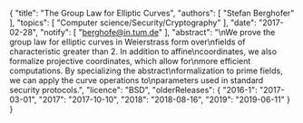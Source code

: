 {
    "title": "The Group Law for Elliptic Curves",
    "authors": [
        "Stefan Berghofer"
    ],
    "topics": [
        "Computer science/Security/Cryptography"
    ],
    "date": "2017-02-28",
    "notify": [
        "berghofe@in.tum.de"
    ],
    "abstract": "\nWe prove the group law for elliptic curves in Weierstrass form over\nfields of characteristic greater than 2. In addition to affine\ncoordinates, we also formalize projective coordinates, which allow for\nmore efficient computations. By specializing the abstract\nformalization to prime fields, we can apply the curve operations to\nparameters used in standard security protocols.",
    "licence": "BSD",
    "olderReleases": {
        "2016-1": "2017-03-01",
        "2017": "2017-10-10",
        "2018": "2018-08-16",
        "2019": "2019-06-11"
    }
}